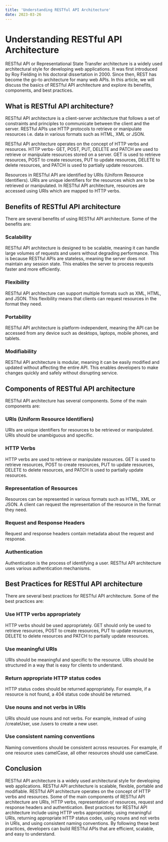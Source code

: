 ```yaml
---
title: 'Understanding RESTful API Architecture'
date: 2023-03-26
---
```


# Understanding RESTful API Architecture

RESTful API or Representational State Transfer architecture is a widely used architectural style for developing web applications. It was first introduced by Roy Fielding in his doctoral dissertation in 2000. Since then, REST has become the go-to architecture for many web APIs. In this article, we will discuss the basics of RESTful API architecture and explore its benefits, components, and best practices.

## What is RESTful API architecture?

RESTful API architecture is a client-server architecture that follows a set of constraints and principles to communicate between the client and the server. RESTful APIs use HTTP protocols to retrieve or manipulate resources i.e. data in various formats such as HTML, XML or JSON.

RESTful API architecture operates on the concept of HTTP verbs and resources. HTTP verbs- GET, POST, PUT, DELETE and PATCH are used to retrieve or manipulate resources stored on a server. GET is used to retrieve resources, POST to create resources, PUT to update resources, DELETE to delete resources, and PATCH is used to partially update resources.

Resources in RESTful API are identified by URIs (Uniform Resource Identifiers). URIs are unique identifiers for the resources which are to be retrieved or manipulated. In RESTful API architecture, resources are accessed using URIs which are mapped to HTTP verbs.

## Benefits of RESTful API architecture

There are several benefits of using RESTful API architecture. Some of the benefits are:

### Scalability

RESTful API architecture is designed to be scalable, meaning it can handle large volumes of requests and users without degrading performance. This is because RESTful APIs are stateless, meaning the server does not maintain any session state. This enables the server to process requests faster and more efficiently.

### Flexibility

RESTful API architecture can support multiple formats such as XML, HTML, and JSON. This flexibility means that clients can request resources in the format they need.

### Portability

RESTful API architecture is platform-independent, meaning the API can be accessed from any device such as desktops, laptops, mobile phones, and tablets.

### Modifiability

RESTful API architecture is modular, meaning it can be easily modified and updated without affecting the entire API. This enables developers to make changes quickly and safely without disrupting service.

## Components of RESTful API architecture

RESTful API architecture has several components. Some of the main components are:

### URIs (Uniform Resource Identifiers)

URIs are unique identifiers for resources to be retrieved or manipulated. URIs should be unambiguous and specific.

### HTTP Verbs

HTTP verbs are used to retrieve or manipulate resources. GET is used to retrieve resources, POST to create resources, PUT to update resources, DELETE to delete resources, and PATCH is used to partially update resources.

### Representation of Resources

Resources can be represented in various formats such as HTML, XML or JSON. A client can request the representation of the resource in the format they need.

### Request and Response Headers

Request and response headers contain metadata about the request and response.

### Authentication

Authentication is the process of identifying a user. RESTful API architecture uses various authentication mechanisms.

## Best Practices for RESTful API architecture

There are several best practices for RESTful API architecture. Some of the best practices are:

### Use HTTP verbs appropriately

HTTP verbs should be used appropriately. GET should only be used to retrieve resources, POST to create resources, PUT to update resources, DELETE to delete resources and PATCH to partially update resources.

### Use meaningful URIs

URIs should be meaningful and specific to the resource. URIs should be structured in a way that is easy for clients to understand.

### Return appropriate HTTP status codes

HTTP status codes should be returned appropriately. For example, if a resource is not found, a 404 status code should be returned.

### Use nouns and not verbs in URIs

URIs should use nouns and not verbs. For example, instead of using /createUser, use /users to create a new user.

### Use consistent naming conventions

Naming conventions should be consistent across resources. For example, if one resource uses camelCase, all other resources should use camelCase.

## Conclusion

RESTful API architecture is a widely used architectural style for developing web applications. RESTful API architecture is scalable, flexible, portable and modifiable. RESTful API architecture operates on the concept of HTTP verbs and resources. Some of the main components of RESTful API architecture are URIs, HTTP verbs, representation of resources, request and response headers and authentication. Best practices for RESTful API architecture include using HTTP verbs appropriately, using meaningful URIs, returning appropriate HTTP status codes, using nouns and not verbs in URIs, and using consistent naming conventions. By following these best practices, developers can build RESTful APIs that are efficient, scalable, and easy to understand.
